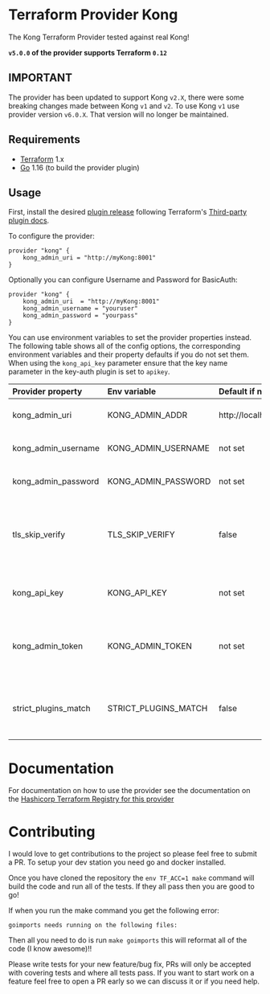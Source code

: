 
Terraform Provider Kong
=======================
The Kong Terraform Provider tested against real Kong!

**`v5.0.0` of the provider supports Terraform `0.12`**

IMPORTANT
------
The provider has been updated to support Kong `v2.X`, there were some breaking changes made between Kong `v1` and `v2`.  To use Kong `v1` use provider version `v6.0.X`.  That version will no longer be maintained.

Requirements
------------

-	[Terraform](https://www.terraform.io/downloads.html) 1.x
-	[Go](https://golang.org/doc/install) 1.16 (to build the provider plugin)

Usage
-----

First, install the desired [plugin release](https://github.com/kevholditch/terraform-provider-kong/releases) following Terraform's [Third-party plugin docs](https://www.terraform.io/docs/configuration/providers.html#third-party-plugins).

To configure the provider:
```hcl
provider "kong" {
    kong_admin_uri = "http://myKong:8001"
}
```

Optionally you can configure Username and Password for BasicAuth:
```hcl
provider "kong" {
    kong_admin_uri  = "http://myKong:8001"
    kong_admin_username = "youruser"
    kong_admin_password = "yourpass"
}
```


You can use environment variables to set the provider properties instead.  The following table shows all of the config options, the corresponding environment variables and their property defaults if you do not set them.  When using the `kong_api_key` parameter ensure that the key name parameter in the key-auth plugin is set to `apikey`.

| Provider property              | Env variable                  | Default if not set    | Use                                                                             |
|:-------------------------------|:------------------------------|:----------------------|:--------------------------------------------------------------------------------|
| kong_admin_uri                 | KONG_ADMIN_ADDR               | http://localhost:8001 | The url of the kong admin api                                                   |
| kong_admin_username            | KONG_ADMIN_USERNAME           | not set               | Username for the kong admin api                                                 |
| kong_admin_password            | KONG_ADMIN_PASSWORD           | not set               | Password for the kong admin api                                                 |
| tls_skip_verify                | TLS_SKIP_VERIFY               | false                 | Whether to skip tls certificate verification for the kong api when using https  |
| kong_api_key                   | KONG_API_KEY                  | not set               | API key used to secure the kong admin API                                       |
| kong_admin_token               | KONG_ADMIN_TOKEN              | not set               | API key used to secure the kong admin API in the Enterprise Edition             |
| strict_plugins_match           | STRICT_PLUGINS_MATCH          | false                 | Should plugins `config_json` field strictly match plugin configuration          |

# Documentation
For documentation on how to use the provider see the documentation on the [Hashicorp Terraform Registry for this provider](https://registry.terraform.io/providers/kevholditch/kong/latest/docs)

# Contributing
I would love to get contributions to the project so please feel free to submit a PR.  To setup your dev station you need go and docker installed.

Once you have cloned the repository the `env TF_ACC=1 make` command will build the code and run all of the tests.  If they all pass then you are good to go!

If when you run the make command you get the following error:
```
goimports needs running on the following files:
```
Then all you need to do is run `make goimports` this will reformat all of the code (I know awesome)!!

Please write tests for your new feature/bug fix, PRs will only be accepted with covering tests and where all tests pass.  If you want to start work on a feature feel free to open a PR early so we can discuss it or if you need help.
